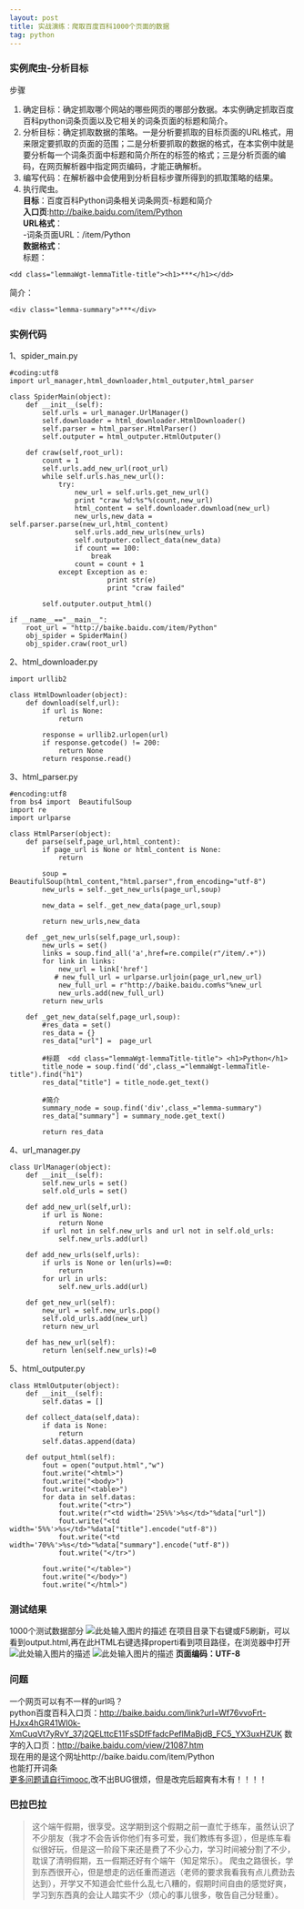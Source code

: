 ```yaml
---
layout: post
title: 实战演练：爬取百度百科1000个页面的数据
tag: python
---
```


### 实例爬虫-分析目标

步骤
 1. 确定目标：确定抓取哪个网站的哪些网页的哪部分数据。本实例确定抓取百度百科python词条页面以及它相关的词条页面的标题和简介。
 2. 分析目标：确定抓取数据的策略。一是分析要抓取的目标页面的URL格式，用来限定要抓取的页面的范围；二是分析要抓取的数据的格式，在本实例中就是要分析每一个词条页面中标题和简介所在的标签的格式；三是分析页面的编码，在网页解析器中指定网页编码，才能正确解析。
 3. 编写代码：在解析器中会使用到分析目标步骤所得到的抓取策略的结果。
 4. 执行爬虫。<br/>
**目标**：百度百科Python词条相关词条网页-标题和简介<br/>
**入口页**:http://baike.baidu.com/item/Python<br/>
**URL格式**：<br/>
-词条页面URL：/item/Python<br/>
**数据格式**：<br/>
标题：<br/>

```
<dd class="lemmaWgt-lemmaTitle-title"><h1>***</h1></dd>
```

简介：

```
<div class="lemma-summary">***</div>
```

### 实例代码

1、spider_main.py

```
#coding:utf8
import url_manager,html_downloader,html_outputer,html_parser

class SpiderMain(object):
    def __init__(self):
        self.urls = url_manager.UrlManager()
        self.downloader = html_downloader.HtmlDownloader()
        self.parser = html_parser.HtmlParser()
        self.outputer = html_outputer.HtmlOutputer()

    def craw(self,root_url):
        count = 1
        self.urls.add_new_url(root_url)        
        while self.urls.has_new_url():
            try:
                new_url = self.urls.get_new_url()
                print "craw %d:%s"%(count,new_url)
                html_content = self.downloader.download(new_url)
                new_urls,new_data = self.parser.parse(new_url,html_content)
                self.urls.add_new_urls(new_urls)
                self.outputer.collect_data(new_data)
                if count == 100:
                    break
                count = count + 1
            except Exception as e:
                        print str(e)
                        print "craw failed"

        self.outputer.output_html()

if __name__=="__main__":
    root_url = "http://baike.baidu.com/item/Python"
    obj_spider = SpiderMain()
    obj_spider.craw(root_url)
```

2、html_downloader.py

```
import urllib2

class HtmlDownloader(object):
    def download(self,url):
        if url is None:
            return

        response = urllib2.urlopen(url)
        if response.getcode() != 200:
            return None        
        return response.read()
```

3、html_parser.py

```
#encoding:utf8
from bs4 import  BeautifulSoup
import re
import urlparse

class HtmlParser(object):
    def parse(self,page_url,html_content):
        if page_url is None or html_content is None:
            return

        soup = BeautifulSoup(html_content,"html.parser",from_encoding="utf-8")
        new_urls = self._get_new_urls(page_url,soup)

        new_data = self._get_new_data(page_url,soup)

        return new_urls,new_data

    def _get_new_urls(self,page_url,soup):
        new_urls = set()
        links = soup.find_all('a',href=re.compile(r"/item/.+"))
        for link in links:
            new_url = link['href']
           # new_full_url = urlparse.urljoin(page_url,new_url)
            new_full_url = r"http://baike.baidu.com%s"%new_url
            new_urls.add(new_full_url)
        return new_urls

    def _get_new_data(self,page_url,soup):
        #res_data = set() 
        res_data = {}           
        res_data["url"] =  page_url

        #标题  <dd class="lemmaWgt-lemmaTitle-title"> <h1>Python</h1>
        title_node = soup.find('dd',class_="lemmaWgt-lemmaTitle-title").find("h1")
        res_data["title"] = title_node.get_text()

        #简介        
        summary_node = soup.find('div',class_="lemma-summary")
        res_data["summary"] = summary_node.get_text()   

        return res_data
```

4、url_manager.py

```
class UrlManager(object):
    def __init__(self):
        self.new_urls = set()
        self.old_urls = set()

    def add_new_url(self,url):      
        if url is None:
            return None
        if url not in self.new_urls and url not in self.old_urls:
            self.new_urls.add(url)

    def add_new_urls(self,urls):
        if urls is None or len(urls)==0:
            return
        for url in urls:
            self.new_urls.add(url)

    def get_new_url(self):
        new_url = self.new_urls.pop()
        self.old_urls.add(new_url)
        return new_url

    def has_new_url(self):
        return len(self.new_urls)!=0
```

5、html_outputer.py

```
class HtmlOutputer(object):
    def __init__(self):
        self.datas = []

    def collect_data(self,data):
        if data is None:
            return
        self.datas.append(data)

    def output_html(self):
        fout = open("output.html","w")
        fout.write("<html>")
        fout.write("<body>")
        fout.write("<table>")
        for data in self.datas:
            fout.write("<tr>")
            fout.write(r"<td width='25%%'>%s</td>"%data["url"])
            fout.write("<td width='5%%'>%s</td>"%data["title"].encode("utf-8"))
            fout.write("<td width='70%%'>%s</td>"%data["summary"].encode("utf-8"))
            fout.write("</tr>")

        fout.write("</table>")
        fout.write("</body>")
        fout.write("</html>")
```

### 测试结果
1000个测试数据部分
![此处输入图片的描述][1]
在项目目录下右键或F5刷新，可以看到output.html,再在此HTML右键选择properti看到项目路径，在浏览器中打开
![此处输入图片的描述][2]
![此处输入图片的描述][3]
**页面编码：UTF-8**
### 问题
一个网页可以有不一样的url吗？<br/>
python百度百科入口页：http://baike.baidu.com/link?url=Wf76vvoFrt-HJxx4hGR41WI0k-XmCuqVt7yRvY_37j2QELttcE11FsSDfFfadcPeflMaBjdB_FC5_YX3uxHZUK
数字的入口页：http://baike.baidu.com/view/21087.htm<br/>
现在用的是这个网址http://baike.baidu.com/item/Python<br/>
也能打开词条<br/>
[更多问题请自行imooc](http://www.imooc.com/learn/563),改不出BUG很烦，但是改完后超爽有木有！！！！
### 巴拉巴拉
> 这个端午假期，很享受。这学期到这个假期之前一直忙于练车，虽然认识了不少朋友（我才不会告诉你他们有多可爱，我们教练有多逗），但是练车看似很好玩，但是这一阶段下来还是费了不少心力，学习时间被分割了不少，耽误了清明假期，五一假期还好有个端午（知足常乐）。
> 爬虫之路很长，学到东西很开心，但是想走的远任重而道远（老师的要求我看我有点儿费劲去达到），开学又不知道会忙些什么乱七八糟的，假期时间自由的感觉好爽，学习到东西真的会让人踏实不少（烦心的事儿很多，敬告自己分轻重）。

  [1]: http://omztq7zo1.bkt.clouddn.com/%E7%88%AC%E8%99%AB%E6%B5%8B%E8%AF%95%E7%BB%93%E6%9E%9C.png
  [2]: http://omztq7zo1.bkt.clouddn.com/%E7%88%AC%E8%99%AB%E6%B5%8B%E8%AF%95%E7%BB%93%E6%9E%9C2.png
  [3]: http://omztq7zo1.bkt.clouddn.com/%E7%88%AC%E8%99%AB%E6%B5%8B%E8%AF%95%E7%BB%93%E6%9E%9C1.png
